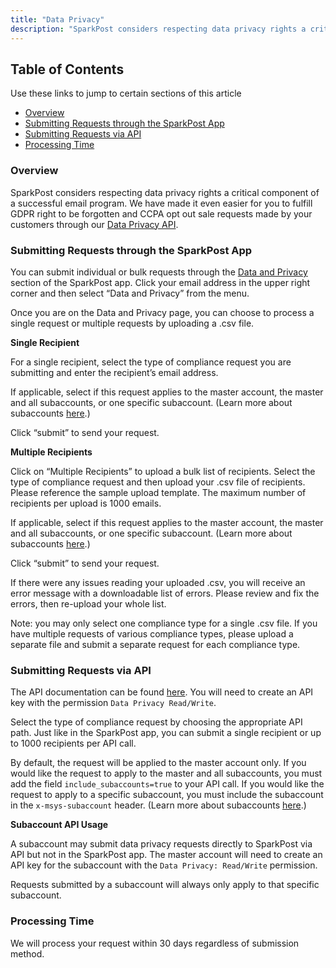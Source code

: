 ```yaml
---
title: "Data Privacy"
description: "SparkPost considers respecting data privacy rights a critical component of a successful email program. We have made it even easier for you to fulfill GDPR right to be forgotten and CCPA opt out sale requests made by your customers through our Data Privacy API."
---
```


## Table of Contents

Use these links to jump to certain sections of this article

* [Overview](#overview)
* [Submitting Requests through the SparkPost App](#submitting-requests-through-the-sparkpost-app)
* [Submitting Requests via API](#submitting-requests-via-api)
* [Processing Time](#processing-time)

### Overview

SparkPost considers respecting data privacy rights a critical component of a successful email program. We have made it even easier for you to fulfill GDPR right to be forgotten and CCPA opt out sale requests made by your customers through our [Data Privacy API](https://developers.sparkpost.com/api/data-privacy/).

### Submitting Requests through the SparkPost App

You can submit individual or bulk requests through the [Data and Privacy](https://app.sparkpost.com/account/data-privacy/single-recipient/) section of the SparkPost app. Click your email address in the upper right corner and then select “Data and Privacy” from the menu. 

Once you are on the Data and Privacy page, you can choose to process a single request or multiple requests by uploading a .csv file.

**Single Recipient**

For a single recipient, select the type of compliance request you are submitting and enter the recipient’s email address. 

If applicable, select if this request applies to the master account, the master and all subaccounts, or one specific subaccount. (Learn more about subaccounts [here](https://www.sparkpost.com/docs/user-guide/subaccounts/).)

Click “submit” to send your request.

**Multiple Recipients**

Click on “Multiple Recipients” to upload a bulk list of recipients. Select the type of compliance request and then upload your .csv file of recipients. Please reference the sample upload template. The maximum number of recipients per upload is 1000 emails.

If applicable, select if this request applies to the master account, the master and all subaccounts, or one specific subaccount. (Learn more about subaccounts [here](https://www.sparkpost.com/docs/user-guide/subaccounts/).) 

Click “submit” to send your request.

If there were any issues reading your uploaded .csv, you will receive an error message with a downloadable list of errors.  Please review and fix the errors, then re-upload your whole list.

Note: you may only select one compliance type for a single .csv file. If you have multiple requests of various compliance types, please upload a separate file and submit a separate request for each compliance type.

### Submitting Requests via API

The API documentation can be found [here](https://developers.sparkpost.com/api/data-privacy/). You will need to create an API key with the permission `Data Privacy Read/Write`.

Select the type of compliance request by choosing the appropriate API path.  Just like in the SparkPost app, you can submit a single recipient or up to 1000 recipients per API call. 

By default, the request will be applied to the master account only. If you would like the request to apply to the master and all subaccounts, you must add the field `include_subaccounts=true` to your API call. If you would like the request to apply to a specific subaccount, you must include the subaccount in the `x-msys-subaccount` header. (Learn more about subaccounts [here](https://www.sparkpost.com/docs/user-guide/subaccounts/).) 

**Subaccount API Usage**

A subaccount may submit data privacy requests directly to SparkPost via API but not in the SparkPost app. The master account will need to create an API key for the subaccount with the `Data Privacy: Read/Write` permission. 

Requests submitted by a subaccount will always only apply to that specific subaccount.

### Processing Time

We will process your request within 30 days regardless of submission method.
